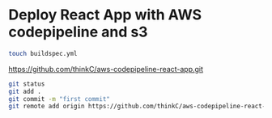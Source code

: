 # Deploy React App with AWS codepipeline and s3

```bash
touch buildspec.yml
```
https://github.com/thinkC/aws-codepipeline-react-app.git

```bash
git status
git add .
git commit -m "first commit"
git remote add origin https://github.com/thinkC/aws-codepipeline-react-app.git
```